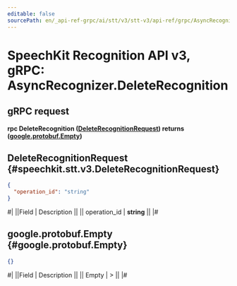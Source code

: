 ```yaml
---
editable: false
sourcePath: en/_api-ref-grpc/ai/stt/v3/stt-v3/api-ref/grpc/AsyncRecognizer/deleteRecognition.md
---
```


# SpeechKit Recognition API v3, gRPC: AsyncRecognizer.DeleteRecognition

## gRPC request

**rpc DeleteRecognition ([DeleteRecognitionRequest](#speechkit.stt.v3.DeleteRecognitionRequest)) returns ([google.protobuf.Empty](https://developers.google.com/protocol-buffers/docs/reference/google.protobuf#google.protobuf.Empty))**

## DeleteRecognitionRequest {#speechkit.stt.v3.DeleteRecognitionRequest}

```json
{
  "operation_id": "string"
}
```

#|
||Field | Description ||
|| operation_id | **string** ||
|#

## google.protobuf.Empty {#google.protobuf.Empty}

```json
{}
```

#|
||Field | Description ||
|| Empty | > ||
|#